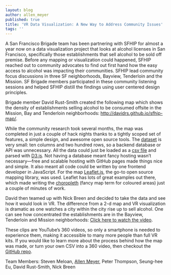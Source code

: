 ```yaml
---
layout: blog
author: allen_meyer
published: true
title: 'VR Data Visualization: A New Way to Address Community Issues'
tags: ''
---
```


A San Francisco Brigade team has been partnering with SFHIP for almost a year now on a data visualization project that looks at alcohol licenses in San Francisco, specifically those establishments that sell alcohol to be sold off premise. Before any mapping or visualization could happened, SFHIP reached out to community advocates to find out first hand how the easy access to alcohol was impacting their communities. SFHIP lead community focus discussions in three SF neighborhoods, Bayview, Tenderloin and the Mission. SF Brigade members participated in these community listening sessions and helped SFHIP distill the findings using user centered design principles.

Brigade member David Rust-Smith created the following map which shows the density of establishments selling alcohol to be consumed offsite in the Mission, Bay and Tenderloin neighborhoods: http://davidrs.github.io/sfhip-map/. 

While the community research took several months, the map was completed in just a couple of hack nights thanks to a tightly scoped set of features, a simple design, and awesome open source tools. The [dataset](https://github.com/davidrs/sfhip-map/blob/master/data/abc_map_2016.csv) is very small: ten columns and two hundred rows, so a backend database or API was unnecessary. All the data could just be loaded as a [csv file](https://github.com/davidrs/sfhip-map/blob/master/data/abc_map_2016.csv) and parsed with [D3.js](https://github.com/d3/d3/wiki/CSV). Not having a database meant fancy hosting wasn’t necessary—free and scalable hosting with GitHub pages made things nice and simple. It also meant all code could be written by one frontend developer in JavaScript. For the map [Leaflet.js](http://leafletjs.com/), the go-to open source mapping library, was used. Leaflet has lots of great examples out there, which made writing the [choropleth](http://leafletjs.com/examples/choropleth.html) (fancy map term for coloured areas) just a couple of minutes of work.

David then teamed up with Nick Breen and decided to take the data and see how it would look in VR. The difference from a 2-d map and VR visualization is dramatic as one watches a city within the city rise up to sell alcohol. One can see how concentrated the establishments are in the Bayview, Tenderloin and Mission neighborhoods: [Click here to watch the video](https://www.youtube.com/embed/videoseries?list=PLXYeZ3VwLuLsYzMd9unp7_Ig_GJsjh3J8). 


These clips are YouTube’s 360 videos, so only a smartphone is needed to experience them, making it accessible to many more people than full VR kits. If you would like to learn more about the process behind how the map was made, or turn your own CSV into a 360 video, then checkout the [GitHub repo](https://github.com/davidrs/vr-dataviz).

Team Members: Steven Meloan, [Allen Meyer](http://allenmeyerdesign.com/), Peter Thompson, Seung-hee Eu, David Rust-Smith, Nick Breen
